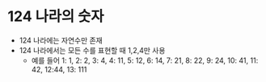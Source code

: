 # 124 나라의 숫자
- 124 나라에는 자연수만 존재
- 124 나라에서는 모든 수를 표현할 때 1,2,4만 사용
  - 예를 들어
  1: 1, 2: 2, 3: 4, 4: 11, 5: 12, 6: 14, 7: 21, 8: 22, 9: 24, 10: 41, 11: 42, 12:44, 13: 111

  
